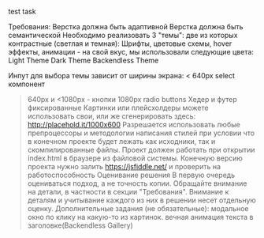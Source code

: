 test task

Требования:
Верстка должна быть адаптивной
Верстка должна быть семантической
Необходимо реализовать 3 "темы": две из которых контрастные (светлая и темная):
Шрифты, цветовые схемы, hover эффекты, анимации - на свой вкус, мы использовали следующие цвета:
Light Theme
Dark Theme
Backendless Theme




Инпут для выбора темы зависит от ширины экрана:
< 640px select компонент
>640px и <1080px - кнопки
>1080px radio buttons
Хедер и футер фиксированные 
Картинки или плейсхолдеры можете использовать свои, или же сгенерировать здесь: http://placehold.it/1000x600
Разрешается использовать любые препроцессоры и методологии написания стилей при условии что в конечном проекте будет лежать как исходники, так и скомпилированные файлы. Проект должен работать при открытии index.html в браузере из файловой системы.
Конечную версию проекта нужно залить https://jsfiddle.net/ и проверить на работоспособность
Оценивание решения
В первую очередь оцениваться подход, а не точность копии.
Обращайте внимание на детали, в частности в секции "Требования". Внимание к деталям и учитывание каждого из них в решении несет отдельную оценку.
Дополнительные задания (не обязательные):
модальное окно по клику на какую-то из картинок.
вечная анимация текста в заголовке(Backendless Gallery)
